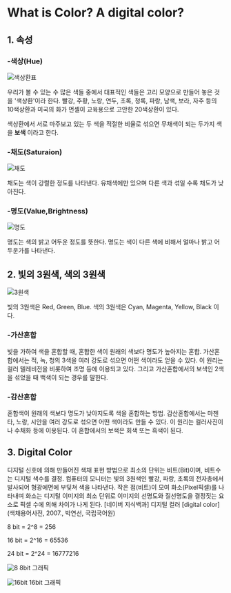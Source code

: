 # What is Color? A digital color?

## 1. 속성
### -색상(Hue)
![색상환표](https://postfiles.pstatic.net/20150427_74/midesse_1430144974938VYAAJ_PNG/%B8%D5%BC%BF.png?type=w2)

우리가 볼 수 있는 수 많은 색들 중에서 대표적인 색들은 고리 모양으로 만들어 놓은 것을 '색상환'이라 한다. 빨강, 주황, 노랑, 연두, 초록, 청록, 파랑, 남색, 보라, 자주 등의 10색상환과 미국의 화가 먼셀이 교육용으로 고안한 20색상환이 있다. 

색상환에서 서로 마주보고 있는 두 색을 적절한 비율로 섞으면 무채색이 되는 두가지 색을 __보색__ 이라고 한다.

### -채도(Saturaion)
![채도](https://search.pstatic.net/common/?src=http%3A%2F%2Fblogfiles.naver.net%2F20110503_194%2Fdifferentn_1304433039304CIdWJ_JPEG%2F%25C3%25A4%25B5%25B5.JPG&type=sc960_832)

채도는 색이 강렬한 정도를 나타낸다. 유채색에만 있으며 다른 색과 섞일 수록 채도가 낮아진다. 

### -명도(Value,Brightness)
![명도](https://i.pinimg.com/564x/ba/ce/06/bace06df34addddc6895edebd22c69bb.jpg)

명도는 색의 밝고 어두운 정도를 뜻한다. 명도는 색이 다른 색에 비해서 얼마나 밝고 어두운가를 나타낸다. 

## 2. 빛의 3원색, 색의 3원색
![3원색](https://search.pstatic.net/common/?src=http%3A%2F%2Fblogfiles.naver.net%2FMjAxNzAxMTZfMjE0%2FMDAxNDg0NTcwMzQ0ODU0.VDlynlQ-Zdt8LeuI8pshxn3AIT-sFyUA-F7GcDj2o1Ig.AZIfyLS2Z8HTDdZ-Uz6zxj0NScHUswwVkAXqYY0vI0wg.JPEG.spp0805%2F%25BA%25FB%25C0%25C73%25BF%25F8%25BB%25F6%25B0%25FA%25BB%25F6%25C0%25C73%25BF%25F8%25BB%25F64.jpg&type=sc960_832)

빛의 3원색은 Red, Green, Blue.
색의 3원색은 Cyan, Magenta, Yellow, Black 이다.
### -가산혼합

빛을 가하여 색을 혼합할 때, 혼합한 색이 원래의 색보다 명도가 높아지는 혼합. 가산혼합에서는 적, 녹, 청의 3색을 여러 강도로 섞으면 어떤 색이라도 얻을 수 있다. 이 원리는 컬러 텔레비전을 비롯하여 조명 등에 이용되고 있다. 그리고 가산혼합에서의 보색인 2색을 섞었을 때 백색이 되는 경우를 말한다.

### -감산혼합

혼합색이 원래의 색보다 명도가 낮아지도록 색을 혼합하는 방법. 감산혼합에서는 마젠타, 노랑, 시안을 여러 강도로 섞으면 어떤 색이라도 만들 수 있다. 이 원리는 컬러사진이나 수채화 등에 이용된다. 이 혼합에서의 보색은 회색 또는 흑색이 된다.

## 3. Digital Color
디지털 신호에 의해 만들어진 색채 표현 방법으로 최소의 단위는 비트(Bit)이며, 비트수는 디지털 색수를 결정. 컴퓨터의 모니터는 빛의 3원색인 빨강, 파랑, 초록의 전자총에서 발사되어 형광에면에 부딪쳐 색을 나타낸다. 작은 점(비트)이 모여 화소(Pixel픽셀)를 나타내며 화소는 디지털 이미지의 최소 단위로 이미지의 선명도와 질선명도을 결정짓는 요소로 픽셀 수에 의해 차이가 나게 된다.
[네이버 지식백과] 디지털 컬러 [digital color] (색채용어사전, 2007., 박연선, 국립국어원)

8 bit = 2^8 = 256

16 bit = 2^16 = 65536

24 bit = 2^24 = 16777216

![8](https://i.pinimg.com/originals/2c/9c/7f/2c9c7f9dfde6deebafc444918a01d0f5.gif)
8bit 그래픽

![16bit](https://i.pinimg.com/564x/d4/af/c7/d4afc7210160b8c6d1b88020ff34b49c.jpg)
16bit 그래픽




